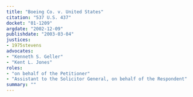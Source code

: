 ```yaml
---
title: "Boeing Co. v. United States"
citation: "537 U.S. 437"
docket: "01-1209"
argdate: "2002-12-09"
publishdate: "2003-03-04"
justices:
- 1975stevens
advocates:
- "Kenneth S. Geller"
- "Kent L. Jones"
roles:
- "on behalf of the Petitioner"
- "Assistant to the Solicitor General, on behalf of the Respondent"
summary: ""
---
```


